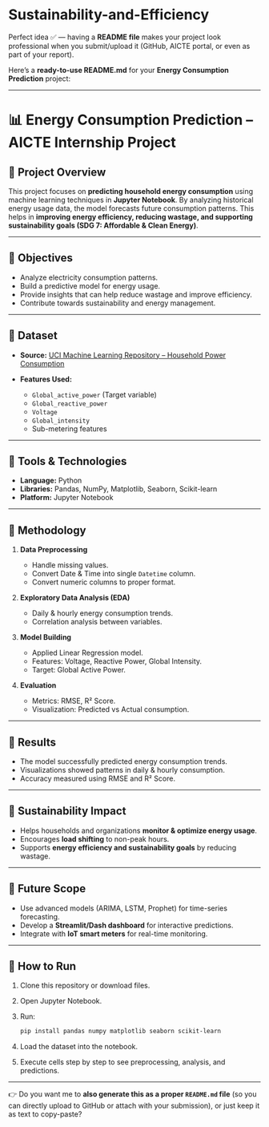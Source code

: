 # Sustainability-and-Efficiency

Perfect idea ✅ — having a **README file** makes your project look professional when you submit/upload it (GitHub, AICTE portal, or even as part of your report).

Here’s a **ready-to-use README.md** for your **Energy Consumption Prediction** project:

---

# 📊 Energy Consumption Prediction – AICTE Internship Project

## 🔹 Project Overview

This project focuses on **predicting household energy consumption** using machine learning techniques in **Jupyter Notebook**. By analyzing historical energy usage data, the model forecasts future consumption patterns. This helps in **improving energy efficiency, reducing wastage, and supporting sustainability goals (SDG 7: Affordable & Clean Energy)**.

---

## 🔹 Objectives

* Analyze electricity consumption patterns.
* Build a predictive model for energy usage.
* Provide insights that can help reduce wastage and improve efficiency.
* Contribute towards sustainability and energy management.

---

## 🔹 Dataset

* **Source:** [UCI Machine Learning Repository – Household Power Consumption](https://archive.ics.uci.edu/ml/datasets/individual+household+electric+power+consumption)
* **Features Used:**

  * `Global_active_power` (Target variable)
  * `Global_reactive_power`
  * `Voltage`
  * `Global_intensity`
  * Sub-metering features

---

## 🔹 Tools & Technologies

* **Language:** Python
* **Libraries:** Pandas, NumPy, Matplotlib, Seaborn, Scikit-learn
* **Platform:** Jupyter Notebook

---

## 🔹 Methodology

1. **Data Preprocessing**

   * Handle missing values.
   * Convert Date & Time into single `Datetime` column.
   * Convert numeric columns to proper format.

2. **Exploratory Data Analysis (EDA)**

   * Daily & hourly energy consumption trends.
   * Correlation analysis between variables.

3. **Model Building**

   * Applied Linear Regression model.
   * Features: Voltage, Reactive Power, Global Intensity.
   * Target: Global Active Power.

4. **Evaluation**

   * Metrics: RMSE, R² Score.
   * Visualization: Predicted vs Actual consumption.

---

## 🔹 Results

* The model successfully predicted energy consumption trends.
* Visualizations showed patterns in daily & hourly consumption.
* Accuracy measured using RMSE and R² Score.

---

## 🔹 Sustainability Impact

* Helps households and organizations **monitor & optimize energy usage**.
* Encourages **load shifting** to non-peak hours.
* Supports **energy efficiency and sustainability goals** by reducing wastage.

---

## 🔹 Future Scope

* Use advanced models (ARIMA, LSTM, Prophet) for time-series forecasting.
* Develop a **Streamlit/Dash dashboard** for interactive predictions.
* Integrate with **IoT smart meters** for real-time monitoring.

---

## 🔹 How to Run

1. Clone this repository or download files.
2. Open Jupyter Notebook.
3. Run:

   ```bash
   pip install pandas numpy matplotlib seaborn scikit-learn
   ```
4. Load the dataset into the notebook.
5. Execute cells step by step to see preprocessing, analysis, and predictions.

---


👉 Do you want me to **also generate this as a proper `README.md` file** (so you can directly upload to GitHub or attach with your submission), or just keep it as text to copy-paste?
